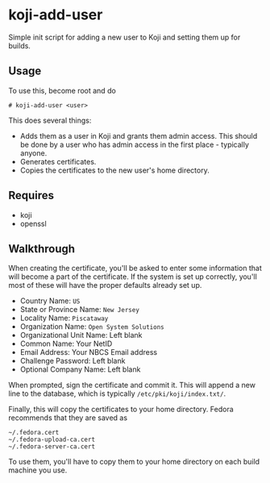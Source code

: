 koji-add-user
=============
Simple init script for adding a new user to Koji and setting them up for builds.

Usage
-----
To use this, become root and do

    # koji-add-user <user>

This does several things:

- Adds them as a user in Koji and grants them admin access. This should be done
  by a user who has admin access in the first place - typically anyone.
- Generates certificates.
- Copies the certificates to the new user's home directory.

Requires
--------
- koji
- openssl

Walkthrough
-----------
When creating the certificate, you'll be asked to enter some information that
will become a part of the certificate. If the system is set up correctly, you'll
most of these will have the proper defaults already set up.

- Country Name: `US`
- State or Province Name: `New Jersey`
- Locality Name: `Piscataway`
- Organization Name: `Open System Solutions`
- Organizational Unit Name: Left blank
- Common Name: Your NetID
- Email Address: Your NBCS Email address
- Challenge Password: Left blank
- Optional Company Name: Left blank

When prompted, sign the certificate and commit it. This will append a new line
to the database, which is typically `/etc/pki/koji/index.txt/`.

Finally, this will copy the certificates to your home directory. Fedora
recommends that they are saved as

    ~/.fedora.cert
    ~/.fedora-upload-ca.cert
    ~/.fedora-server-ca.cert

To use them, you'll have to copy them to your home directory on each build
machine you use.

